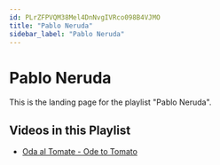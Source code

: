 ```yaml
---
id: PLrZFPVQM38Mel4DnNvgIVRco098B4VJMO
title: "Pablo Neruda"
sidebar_label: "Pablo Neruda"
---
```


# Pablo Neruda

This is the landing page for the playlist "Pablo Neruda".

## Videos in this Playlist

- [Oda al Tomate - Ode to Tomato](/agape/pablo-neruda/N5Q6nmvVOoE)

